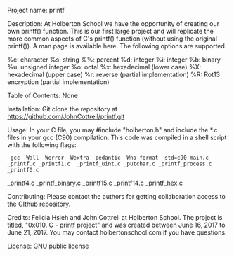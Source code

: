 Project name: printf

Description: At Holberton School we have the opportunity of creating our own printf() function. This is our first large project and will replicate the more common aspects of C's printf() function (without using the original printf()). A man page is available here. The following options are supported.

%c: character
%s: string
%%: percent
%d: integer
%i: integer
%b: binary
%u: unsigned integer
%o: octal
%x: hexadecimal (lower case)
%X: hexadecimal (upper case)
%r: reverse (partial implementation)
%R: Rot13 encryption (partial implementation)

Table of Contents: None

Installation: Git clone the repository at https://github.com/JohnCottrell/printf.git

Usage: In your C file, you may #include "holberton.h" and include the *.c files in your gcc (C90) compilation. This code was compiled in a shell script with the following flags:

     gcc -Wall -Werror -Wextra -pedantic -Wno-format -std=c90 main.c _printf.c _printf1.c  _printf_uint.c _putchar.c _printf_process.c _printf0.c
 _printf4.c _printf_binary.c _printf15.c _printf14.c _printf_hex.c

Contributing: Please contact the authors for getting collaboration access to the GIthub repository.

Credits: Felicia Hsieh and John Cottrell at Holberton School. The project is titled, "0x010. C - printf project" and was created between June 16, 2017 to \
June 21, 2017. You may contact holbertonschool.com if you have questions.

License: GNU public license
